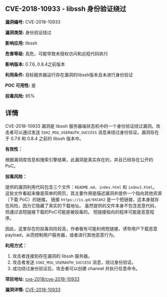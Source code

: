 ## CVE-2018-10933 - libssh 身份验证绕过

**漏洞编号:** CVE-2018-10933

**漏洞类型:** 身份验证绕过

**影响应用:** libssh

**危害等级:** 高危，可能导致未授权访问和远程代码执行

**影响版本:** 0.7.6, 0.8.4之前版本

**利用条件:** 目标服务器运行存在漏洞的libssh版本且未进行身份验证

**POC 可用性:** 是

**投毒风险:** 95%

## 详情

CVE-2018-10933 漏洞是 libssh 服务器端状态机中的一个身份验证绕过漏洞。攻击者可以通过发送 `SSH2_MSG_USERAUTH_SUCCESS` 消息来绕过身份验证。漏洞存在于 0.7.6 和 0.8.4 之前的 libssh 版本中。

**有效性：**

根据漏洞库信息和搜索引擎结果，此漏洞是真实存在的，并且已经存在公开的PoC。

**投毒风险：**

提供的漏洞利用代码包含三个文件：`README.md`、`index.html` 和 `index2.html`。 这些文件看起来像是简单的网页，其主要作用是描述漏洞并提供一个指向其他资源（下载 PoC）的链接。 链接 `https://is.gd/9XCAh2` 是一个短链接，这本身就存在风险，因为它隐藏了真实的下载地址。 虽然提供的文件本身不包含恶意代码，但通过该短链接下载的PoC可能是被投毒的。 短链接指向的程序可能是恶意程序。

因此，这里存在的投毒风险较高，作者极有可能利用短链接，诱导用户下载恶意payload，从而控制用户服务器，或者进行其他恶意行为。

**利用方式：**

1.  攻击者连接到存在漏洞的 libssh 服务器。
2.  攻击者发送 `SSH2_MSG_USERAUTH_SUCCESS` 消息，绕过身份验证。
3.  成功绕过身份验证后，攻击者可以创建 channel 并执行任意命令。


**项目地址:** [cve-2018/cve-2018-10933](https://github.com/cve-2018/cve-2018-10933)

**漏洞详情:** [CVE-2018-10933](https://nvd.nist.gov/vuln/detail/CVE-2018-10933)